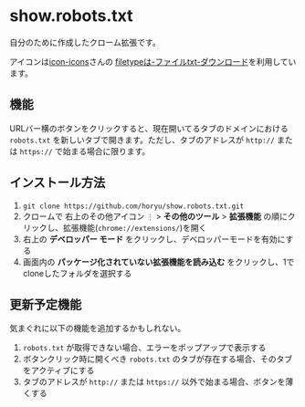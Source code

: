 # show.robots.txt

自分のために作成したクローム拡張です。

アイコンは[icon-icons](https://icon-icons.com/ja/)さんの
[filetypeは-ファイルtxt-ダウンロード](https://icon-icons.com/ja/%E3%82%A2%E3%82%A4%E3%82%B3%E3%83%B3/filetype%E3%81%AF-%E3%83%95%E3%82%A1%E3%82%A4%E3%83%ABtxt-%E3%83%80%E3%82%A6%E3%83%B3%E3%83%AD%E3%83%BC%E3%83%89/84763)を利用しています。

## 機能

URLバー横のボタンをクリックすると、現在開いてるタブのドメインにおける `robots.txt` を新しいタブで開きます。ただし、タブのアドレスが `http://` または `https://` で始まる場合に限ります。

## インストール方法

1. `git clone https://github.com/horyu/show.robots.txt.git`
2. クロームで 右上のその他アイコン `⋮` > __その他のツール__ > __拡張機能__ の順にクリックし、拡張機能(`chrome://extensions/`)を開く
3. 右上の __デベロッパー モード__ をクリックし、デベロッパーモードを有効にする
4. 画面内の __パッケージ化されていない拡張機能を読み込む__ をクリックし、1でcloneしたフォルダを選択する

## 更新予定機能
気まぐれに以下の機能を追加するかもしれない。

1. `robots.txt` が取得できない場合、エラーをポップアップで表示する
2. ボタンクリック時に開くべき `robots.txt` のタブが存在する場合、そのタブをアクティブにする
3. タブのアドレスが `http://` または `https://` 以外で始まる場合、ボタンを薄くする

